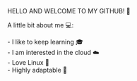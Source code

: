 <div class="welcome">
    HELLO AND WELCOME TO MY GITHUB! 👋<br>
</div>

<div class="text"> 
    <p></p>A little bit about me 💻:</br></p>
   -   I like to keep learning 🎓<br>
   -   I am interested in the cloud ☁️ <br>
   -   Love Linux 🐧<br>
   -   Highly adaptable 🚀<br>
</div>
